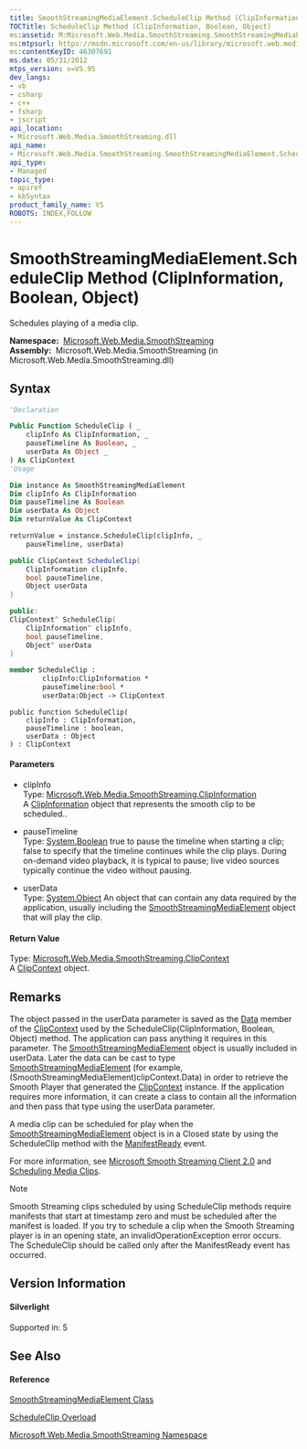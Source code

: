 ```yaml
---
title: SmoothStreamingMediaElement.ScheduleClip Method (ClipInformation, Boolean, Object) (Microsoft.Web.Media.SmoothStreaming)
TOCTitle: ScheduleClip Method (ClipInformation, Boolean, Object)
ms:assetid: M:Microsoft.Web.Media.SmoothStreaming.SmoothStreamingMediaElement.ScheduleClip(Microsoft.Web.Media.SmoothStreaming.ClipInformation,System.Boolean,System.Object)
ms:mtpsurl: https://msdn.microsoft.com/en-us/library/microsoft.web.media.smoothstreaming.smoothstreamingmediaelement.scheduleclip(v=VS.95)
ms:contentKeyID: 46307691
ms.date: 05/31/2012
mtps_version: v=VS.95
dev_langs:
- vb
- csharp
- c++
- fsharp
- jscript
api_location:
- Microsoft.Web.Media.SmoothStreaming.dll
api_name:
- Microsoft.Web.Media.SmoothStreaming.SmoothStreamingMediaElement.ScheduleClip
api_type:
- Managed
topic_type:
- apiref
- kbSyntax
product_family_name: VS
ROBOTS: INDEX,FOLLOW
---
```


# SmoothStreamingMediaElement.ScheduleClip Method (ClipInformation, Boolean, Object)

Schedules playing of a media clip.

**Namespace:**  [Microsoft.Web.Media.SmoothStreaming](microsoft-web-media-smoothstreaming-namespace_1.md)  
**Assembly:**  Microsoft.Web.Media.SmoothStreaming (in Microsoft.Web.Media.SmoothStreaming.dll)

## Syntax

``` vb
'Declaration

Public Function ScheduleClip ( _
    clipInfo As ClipInformation, _
    pauseTimeline As Boolean, _
    userData As Object _
) As ClipContext
'Usage

Dim instance As SmoothStreamingMediaElement
Dim clipInfo As ClipInformation
Dim pauseTimeline As Boolean
Dim userData As Object
Dim returnValue As ClipContext

returnValue = instance.ScheduleClip(clipInfo, _
    pauseTimeline, userData)
```

``` csharp
public ClipContext ScheduleClip(
    ClipInformation clipInfo,
    bool pauseTimeline,
    Object userData
)
```

``` c++
public:
ClipContext^ ScheduleClip(
    ClipInformation^ clipInfo, 
    bool pauseTimeline, 
    Object^ userData
)
```

``` fsharp
member ScheduleClip : 
        clipInfo:ClipInformation * 
        pauseTimeline:bool * 
        userData:Object -> ClipContext 
```

``` jscript
public function ScheduleClip(
    clipInfo : ClipInformation, 
    pauseTimeline : boolean, 
    userData : Object
) : ClipContext
```

#### Parameters

  - clipInfo  
    Type: [Microsoft.Web.Media.SmoothStreaming.ClipInformation](clipinformation-class-microsoft-web-media-smoothstreaming_1.md)  
    A [ClipInformation](clipinformation-class-microsoft-web-media-smoothstreaming_1.md) object that represents the smooth clip to be scheduled..

<!-- end list -->

  - pauseTimeline  
    Type: [System.Boolean](https://msdn.microsoft.com/en-us/library/a28wyd50\(v=vs.95\))  
    true to pause the timeline when starting a clip; false to specify that the timeline continues while the clip plays. During on-demand video playback, it is typical to pause; live video sources typically continue the video without pausing.

<!-- end list -->

  - userData  
    Type: [System.Object](https://msdn.microsoft.com/en-us/library/e5kfa45b\(v=vs.95\))  
    An object that can contain any data required by the application, usually including the [SmoothStreamingMediaElement](smoothstreamingmediaelement-class-microsoft-web-media-smoothstreaming_1.md) object that will play the clip.

#### Return Value

Type: [Microsoft.Web.Media.SmoothStreaming.ClipContext](clipcontext-class-microsoft-web-media-smoothstreaming_1.md)  
A [ClipContext](clipcontext-class-microsoft-web-media-smoothstreaming_1.md) object.

## Remarks

The object passed in the userData parameter is saved as the [Data](clipcontext-data-property-microsoft-web-media-smoothstreaming_1.md) member of the [ClipContext](clipcontext-class-microsoft-web-media-smoothstreaming_1.md) used by the ScheduleClip(ClipInformation, Boolean, Object) method. The application can pass anything it requires in this parameter. The [SmoothStreamingMediaElement](smoothstreamingmediaelement-class-microsoft-web-media-smoothstreaming_1.md) object is usually included in userData. Later the data can be cast to type [SmoothStreamingMediaElement](smoothstreamingmediaelement-class-microsoft-web-media-smoothstreaming_1.md) (for example, (SmoothStreamingMediaElement)clipContext.Data) in order to retrieve the Smooth Player that generated the [ClipContext](clipcontext-class-microsoft-web-media-smoothstreaming_1.md) instance. If the application requires more information, it can create a class to contain all the information and then pass that type using the userData parameter.

A media clip can be scheduled for play when the [SmoothStreamingMediaElement](smoothstreamingmediaelement-class-microsoft-web-media-smoothstreaming_1.md) object is in a Closed state by using the ScheduleClip method with the [ManifestReady](smoothstreamingmediaelement-manifestready-event-microsoft-web-media-smoothstreaming_1.md) event.

For more information, see [Microsoft Smooth Streaming Client 2.0](microsoft-smooth-streaming-client-2-0.md) and [Scheduling Media Clips](scheduling-media-clips.md).


> [!NOTE]  
> Smooth Streaming clips scheduled by using ScheduleClip methods require manifests that start at timestamp zero and must be scheduled after the manifest is loaded. If you try to schedule a clip when the Smooth Streaming player is in an opening state, an invalidOperationException error occurs. The ScheduleClip should be called only after the ManifestReady event has occurred.


## Version Information

#### Silverlight

Supported in: 5  

## See Also

#### Reference

[SmoothStreamingMediaElement Class](smoothstreamingmediaelement-class-microsoft-web-media-smoothstreaming_1.md)

[ScheduleClip Overload](smoothstreamingmediaelement-scheduleclip-method-microsoft-web-media-smoothstreaming_1.md)

[Microsoft.Web.Media.SmoothStreaming Namespace](microsoft-web-media-smoothstreaming-namespace_1.md)

